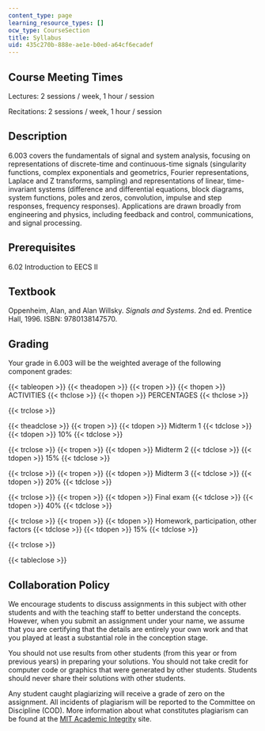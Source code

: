 ```yaml
---
content_type: page
learning_resource_types: []
ocw_type: CourseSection
title: Syllabus
uid: 435c270b-888e-ae1e-b0ed-a64cf6ecadef
---
```


Course Meeting Times
--------------------

Lectures: 2 sessions / week, 1 hour / session

Recitations: 2 sessions / week, 1 hour / session

Description
-----------

6.003 covers the fundamentals of signal and system analysis, focusing on representations of discrete-time and continuous-time signals (singularity functions, complex exponentials and geometrics, Fourier representations, Laplace and Z transforms, sampling) and representations of linear, time-invariant systems (difference and differential equations, block diagrams, system functions, poles and zeros, convolution, impulse and step responses, frequency responses). Applications are drawn broadly from engineering and physics, including feedback and control, communications, and signal processing.

Prerequisites
-------------

6.02 Introduction to EECS II

Textbook
--------

Oppenheim, Alan, and Alan Willsky. _Signals and Systems_. 2nd ed. Prentice Hall, 1996. ISBN: 9780138147570.

Grading
-------

Your grade in 6.003 will be the weighted average of the following component grades:

{{< tableopen >}}
{{< theadopen >}}
{{< tropen >}}
{{< thopen >}}
ACTIVITIES
{{< thclose >}}
{{< thopen >}}
PERCENTAGES
{{< thclose >}}

{{< trclose >}}

{{< theadclose >}}
{{< tropen >}}
{{< tdopen >}}
Midterm 1
{{< tdclose >}}
{{< tdopen >}}
10%
{{< tdclose >}}

{{< trclose >}}
{{< tropen >}}
{{< tdopen >}}
Midterm 2
{{< tdclose >}}
{{< tdopen >}}
15%
{{< tdclose >}}

{{< trclose >}}
{{< tropen >}}
{{< tdopen >}}
Midterm 3
{{< tdclose >}}
{{< tdopen >}}
20%
{{< tdclose >}}

{{< trclose >}}
{{< tropen >}}
{{< tdopen >}}
Final exam
{{< tdclose >}}
{{< tdopen >}}
40%
{{< tdclose >}}

{{< trclose >}}
{{< tropen >}}
{{< tdopen >}}
Homework, participation, other factors
{{< tdclose >}}
{{< tdopen >}}
15%
{{< tdclose >}}

{{< trclose >}}

{{< tableclose >}}

Collaboration Policy
--------------------

We encourage students to discuss assignments in this subject with other students and with the teaching staff to better understand the concepts. However, when you submit an assignment under your name, we assume that you are certifying that the details are entirely your own work and that you played at least a substantial role in the conception stage.

You should not use results from other students (from this year or from previous years) in preparing your solutions. You should not take credit for computer code or graphics that were generated by other students. Students should never share their solutions with other students.

Any student caught plagiarizing will receive a grade of zero on the assignment. All incidents of plagiarism will be reported to the Committee on Discipline (COD). More information about what constitutes plagiarism can be found at the [MIT Academic Integrity](http://web.mit.edu/academicintegrity/) site.